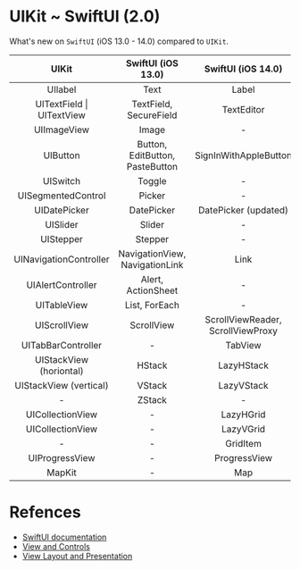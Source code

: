# UIKit ~ SwiftUI (2.0)

What's new on `SwiftUI` (iOS 13.0 - 14.0) compared to `UIKit`.

|           UIKit           |        SwiftUI (iOS 13.0)       |         SwiftUI (iOS 14.0)        |
|:-------------------------:|:-------------------------------:|:---------------------------------:|
|          UIlabel          |               Text              |               Label               |
| UITextField \| UITextView |      TextField, SecureField     |             TextEditor            |
|        UIImageView        |              Image              |                 -                 |
|          UIButton         | Button, EditButton, PasteButton |       SignInWithAppleButton       |
|          UISwitch         |              Toggle             |                 -                 |
|     UISegmentedControl    |              Picker             |                 -                 |
|        UIDatePicker       |            DatePicker           |        DatePicker (updated)       |
|          UISlider         |              Slider             |                 -                 |
|         UIStepper         |             Stepper             |                 -                 |
|   UINavigationController  |  NavigationView, NavigationLink |                Link               |
|     UIAlertController     |        Alert, ActionSheet       |                 -                 |
|        UITableView        |          List, ForEach          |                 -                 |
|        UIScrollView       |            ScrollView           | ScrollViewReader, ScrollViewProxy |
|     UITabBarController    |                -                |              TabView              |
|  UIStackView (horiontal)  |              HStack             |             LazyHStack            |
|   UIStackView (vertical)  |              VStack             |             LazyVStack            |
|             -             |              ZStack             |                 -                 |
|      UICollectionView     |                -                |             LazyHGrid             |
|      UICollectionView     |                -                |             LazyVGrid             |
|             -             |                -                |              GridItem             |
|       UIProgressView      |                -                |            ProgressView           |
|           MapKit          |                -                |                Map                |

# Refences

* [SwiftUI documentation](https://developer.apple.com/documentation/swiftui)
* [View and Controls](https://developer.apple.com/documentation/swiftui/views-and-controls)
* [View Layout and Presentation](https://developer.apple.com/documentation/swiftui/view-layout-and-presentation)